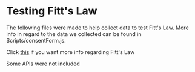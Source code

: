 # Testing Fitt's Law

The following files were made to help collect data to test Fitt's Law. More info in regard to the data we collected can be found in Scripts/consentForm.js. 


Click <a href='https://en.wikipedia.org/wiki/Fitts%27s_law' onhover='alert("asdf")'>this</a> if you want more info regarding Fitt's Law


Some APIs were not included
